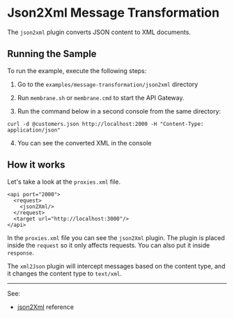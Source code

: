 # Json2Xml Message Transformation

The `json2xml` plugin converts JSON content to XML documents.


## Running the Sample

To run the example, execute the following steps:

1. Go to the `examples/message-transformation/json2xml` directory

2. Run `membrane.sh` or `membrane.cmd` to start the API Gateway.

3. Run the command below in a second console from the same directory:

 ```
curl -d @customers.json http://localhost:2000 -H "Content-Type: application/json"
 ```

4. You can see the converted XML in the console


## How it works

Let's take a look at the `proxies.xml` file.

```
<api port="2000">
  <request>
    <json2Xml/>
  </request>
  <target url="http://localhost:3000"/>
</api>
 ```

In the `proxies.xml` file you can see the `json2Xml` plugin. The plugin is placed inside the `request` so it only affects requests. You can also put it inside `response`.

The `xml2Json` plugin will intercept messages based on the content type, and it changes the content type to `text/xml`.

---
See:
- [json2Xml](https://membrane-soa.org/api-gateway-doc/current/configuration/reference/json2Xml.htm) reference